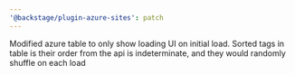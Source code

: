```yaml
---
'@backstage/plugin-azure-sites': patch
---
```


Modified azure table to only show loading UI on initial load. Sorted tags in table is their order from the api is indeterminate, and they would randomly shuffle on each load
